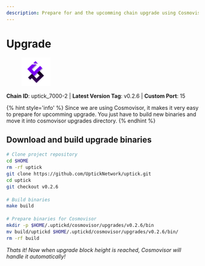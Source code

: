 ```yaml
---
description: Prepare for and the upcomming chain upgrade using Cosmovisor.
---
```


# Upgrade

<figure><img src="https://raw.githubusercontent.com/kj89/cosmos-images/main/logos/uptick.png" alt=""><figcaption></figcaption></figure>

**Chain ID**: uptick_7000-2 | **Latest Version Tag**: v0.2.6 | **Custom Port**: 15

{% hint style='info' %}
Since we are using Cosmovisor, it makes it very easy to prepare for upcomming upgrade.
You just have to build new binaries and move it into cosmovisor upgrades directory.
{% endhint %}

## Download and build upgrade binaries

```bash
# Clone project repository
cd $HOME
rm -rf uptick
git clone https://github.com/UptickNetwork/uptick.git
cd uptick
git checkout v0.2.6

# Build binaries
make build

# Prepare binaries for Cosmovisor
mkdir -p $HOME/.uptickd/cosmovisor/upgrades/v0.2.6/bin
mv build/uptickd $HOME/.uptickd/cosmovisor/upgrades/v0.2.6/bin/
rm -rf build
```

*Thats it! Now when upgrade block height is reached, Cosmovisor will handle it automatically!*
